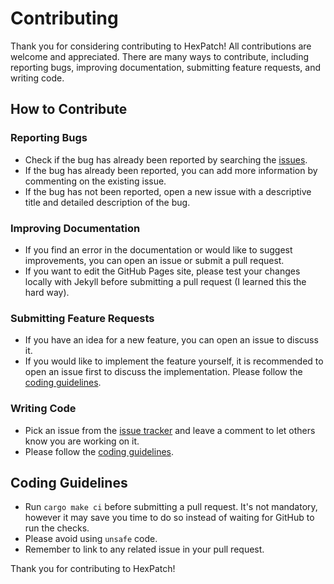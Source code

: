 # Contributing

Thank you for considering contributing to HexPatch! All contributions are welcome and appreciated.
There are many ways to contribute, including reporting bugs, improving documentation, submitting feature requests, and writing code.

## How to Contribute

### Reporting Bugs

- Check if the bug has already been reported by searching the [issues](https://github.com/Etto48/HexPatch/issues).
- If the bug has already been reported, you can add more information by commenting on the existing issue.
- If the bug has not been reported, open a new issue with a descriptive title and detailed description of the bug.

### Improving Documentation

- If you find an error in the documentation or would like to suggest improvements, you can open an issue or submit a pull request.
- If you want to edit the GitHub Pages site, please test your changes locally with Jekyll before submitting a pull request (I learned this the hard way).

### Submitting Feature Requests

- If you have an idea for a new feature, you can open an issue to discuss it.
- If you would like to implement the feature yourself, it is recommended to open an issue first to discuss the implementation. Please follow the [coding guidelines](#coding-guidelines).

### Writing Code

- Pick an issue from the [issue tracker](https://github.com/Etto48/HexPatch/issues) and leave a comment to let others know you are working on it.
- Please follow the [coding guidelines](#coding-guidelines).

## Coding Guidelines

- Run `cargo make ci` before submitting a pull request. It's not mandatory, however it may save you time to do so instead of waiting for GitHub to run the checks.
- Please avoid using `unsafe` code.
- Remember to link to any related issue in your pull request.

Thank you for contributing to HexPatch!
